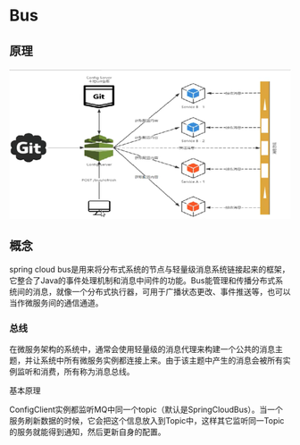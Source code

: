 # Bus

## 原理

![](./图片/bus_flow.png)

## 概念

spring cloud bus是用来将分布式系统的节点与轻量级消息系统链接起来的框架，它整合了Java的事件处理机制和消息中间件的功能。Bus能管理和传播分布式系统间的消息，就像一个分布式执行器，可用于广播状态更改、事件推送等，也可以当作微服务间的通信通道。

### 总线

在微服务架构的系统中，通常会使用轻量级的消息代理来构建一个公共的消息主题，并让系统中所有微服务实例都连接上来。由于该主题中产生的消息会被所有实例监听和消费，所有称为消息总线。

基本原理

ConfigClient实例都监听MQ中同一个topic（默认是SpringCloudBus）。当一个服务刷新数据的时候，它会把这个信息放入到Topic中，这样其它监听同一Topic的服务就能得到通知，然后更新自身的配置。